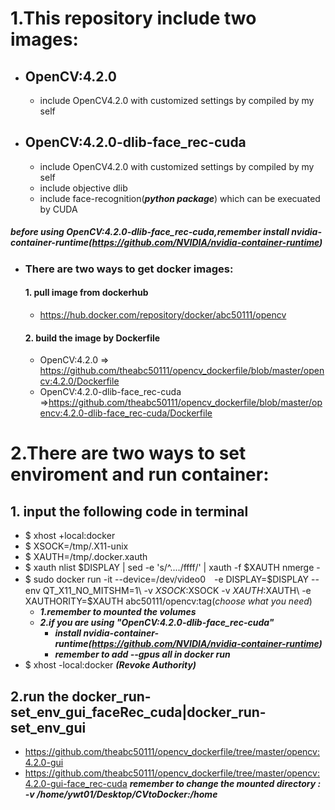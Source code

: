 # 1.This repository include two images:
- ## OpenCV:4.2.0
  - include OpenCV4.2.0 with customized settings by compiled by my self

- ## OpenCV:4.2.0-dlib-face_rec-cuda
  - include OpenCV4.2.0 with customized settings by compiled by my self
  - include objective dlib
  - include face-recognition(***python package***) which can be execuated by CUDA
##### before using OpenCV:4.2.0-dlib-face_rec-cuda,***remember install nvidia-container-runtime(https://github.com/NVIDIA/nvidia-container-runtime)***

- ### There are two ways to get docker images: 
  #### 1. pull image from dockerhub
  - https://hub.docker.com/repository/docker/abc50111/opencv
  #### 2. build the image by Dockerfile
  - OpenCV:4.2.0 => https://github.com/theabc50111/opencv_dockerfile/blob/master/opencv:4.2.0/Dockerfile
  - OpenCV:4.2.0-dlib-face_rec-cuda =>https://github.com/theabc50111/opencv_dockerfile/blob/master/opencv:4.2.0-dlib-face_rec-cuda/Dockerfile



# 2.There are two ways to set enviroment and run container: 
  ## 1. input the following code in terminal
  - $ xhost +local:docker
  - $ XSOCK=/tmp/.X11-unix
  - $ XAUTH=/tmp/.docker.xauth
  - $ xauth nlist $DISPLAY | sed -e 's/^..../ffff/' | xauth -f $XAUTH nmerge -
  - $ sudo docker run -it --device=/dev/video0　-e DISPLAY=$DISPLAY --env QT_X11_NO_MITSHM=1\ -v $XSOCK:$XSOCK -v $XAUTH:$XAUTH\ 
  -e XAUTHORITY=$XAUTH abc50111/opencv:tag(*choose what you need*) <br>
     - ***1.remember to mounted the volumes***<br>
     - ***2.if you are using "OpenCV:4.2.0-dlib-face_rec-cuda"***<br>
        - ***install nvidia-container-runtime(https://github.com/NVIDIA/nvidia-container-runtime)***<br>
        - ***remember to add --gpus all in docker run***
  - $ xhost -local:docker ***(Revoke Authority)***

## 2.run the  	docker_run-set_env_gui_faceRec_cuda|docker_run-set_env_gui
- https://github.com/theabc50111/opencv_dockerfile/tree/master/opencv:4.2.0-gui
- https://github.com/theabc50111/opencv_dockerfile/tree/master/opencv:4.2.0-gui-face_rec-cuda
***remember to change the mounted directory : -v /home/ywt01/Desktop/CVtoDocker:/home***




